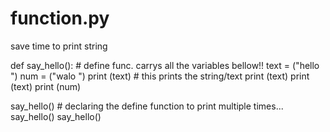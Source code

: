 # function.py
save time to print string 

def say_hello(): # define func. carrys all the variables bellow!!
    text = ("hello ")
    num = ("walo ")
    print (text) # this prints the string/text 
    print (text)
    print (text)
    print (num)

say_hello() # declaring the define function to print multiple times...
say_hello()
say_hello()
